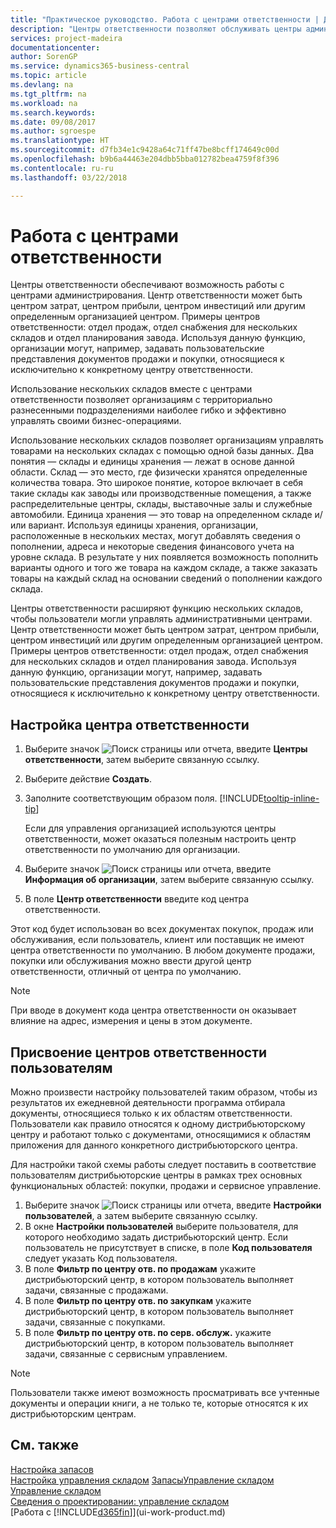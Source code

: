 ```yaml
---
title: "Практическое руководство. Работа с центрами ответственности | Документы Майкрософт"
description: "Центры ответственности позволяют обслуживать центры администрирования. Центр ответственности может быть центром затрат, центром прибыли, центром инвестиций или другим определенным организацией центром."
services: project-madeira
documentationcenter: 
author: SorenGP
ms.service: dynamics365-business-central
ms.topic: article
ms.devlang: na
ms.tgt_pltfrm: na
ms.workload: na
ms.search.keywords: 
ms.date: 09/08/2017
ms.author: sgroespe
ms.translationtype: HT
ms.sourcegitcommit: d7fb34e1c9428a64c71ff47be8bcff174649c00d
ms.openlocfilehash: b9b6a44463e204dbb5bba012782bea4759f8f396
ms.contentlocale: ru-ru
ms.lasthandoff: 03/22/2018

---
```

# <a name="work-with-responsibility-centers"></a>Работа с центрами ответственности
Центры ответственности обеспечивают возможность работы с центрами администрирования. Центр ответственности может быть центром затрат, центром прибыли, центром инвестиций или другим определенным организацией центром. Примеры центров ответственности: отдел продаж, отдел снабжения для нескольких складов и отдел планирования завода. Используя данную функцию, организации могут, например, задавать пользовательские представления документов продажи и покупки, относящиеся к исключительно к конкретному центру ответственности.  

Использование нескольких складов вместе с центрами ответственности позволяет организациям с территориально разнесенными подразделениями наиболее гибко и эффективно управлять своими бизнес-операциями.

Использование нескольких складов позволяет организациям управлять товарами на нескольких складах с помощью одной базы данных. Два понятия — склады и единицы хранения — лежат в основе данной области. Склад — это место, где физически хранятся определенные количества товара. Это широкое понятие, которое включает в себя такие склады как заводы или производственные помещения, а также распределительные центры, склады, выставочные залы и служебные автомобили. Единица хранения — это товар на определенном складе и/или вариант. Используя единицы хранения, организации, расположенные в нескольких местах, могут добавлять сведения о пополнении, адреса и некоторые сведения финансового учета на уровне склада. В результате у них появляется возможность пополнить варианты одного и того же товара на каждом складе, а также заказать товары на каждый склад на основании сведений о пополнении каждого склада.  

Центры ответственности расширяют функцию нескольких складов, чтобы пользователи могли управлять административными центрами. Центр ответственности может быть центром затрат, центром прибыли, центром инвестиций или другим определенным организацией центром. Примеры центров ответственности: отдел продаж, отдел снабжения для нескольких складов и отдел планирования завода. Используя данную функцию, организации могут, например, задавать пользовательские представления документов продажи и покупки, относящиеся к исключительно к конкретному центру ответственности.

## <a name="to-set-up-a-responsibility-center"></a>Настройка центра ответственности  
1.  Выберите значок ![Поиск страницы или отчета](media/ui-search/search_small.png "Значок поиска страницы или отчета"), введите **Центры ответственности**, затем выберите связанную ссылку.  
2.  Выберите действие **Создать**.  
3.  Заполните соответствующим образом поля. [!INCLUDE[tooltip-inline-tip](includes/tooltip-inline-tip_md.md)]  

    Если для управления организацией используются центры ответственности, может оказаться полезным настроить центр ответственности по умолчанию для организации.
4. Выберите значок ![Поиск страницы или отчета](media/ui-search/search_small.png "Значок поиска страницы или отчета"), введите **Информация об организации**, затем выберите связанную ссылку.
5. В поле **Центр ответственности** введите код центра ответственности.

Этот код будет использован во всех документах покупок, продаж или обслуживания, если пользователь, клиент или поставщик не имеют центра ответственности по умолчанию. В любом документе продажи, покупки или обслуживания можно ввести другой центр ответственности, отличный от центра по умолчанию.

> [!NOTE]  
>  При вводе в документ кода центра ответственности он оказывает влияние на адрес, измерения и цены в этом документе.  

## <a name="to-assign-responsibility-centers-to-users"></a>Присвоение центров ответственности пользователям  
Можно произвести настройку пользователей таким образом, чтобы из результатов их ежедневной деятельности программа отбирала документы, относящиеся только к их областям ответственности. Пользователи как правило относятся к одному дистрибьюторскому центру и работают только с документами, относящимися к областям приложения для данного конкретного дистрибьюторского центра.  

Для настройки такой схемы работы следует поставить в соответствие пользователям дистрибьюторские центры в рамках трех основных функциональных областей: покупки, продажи и сервисное управление.  

1.  Выберите значок ![Поиск страницы или отчета](media/ui-search/search_small.png "Значок поиска страницы или отчета"), введите **Настройки пользователей**, а затем выберите связанную ссылку.  
2.  В окне **Настройки пользователей** выберите пользователя, для которого необходимо задать дистрибьюторский центр. Если пользователь не присутствует в списке, в поле **Код пользователя** следует указать Код пользователя.  
3.  В поле **Фильтр по центру отв. по продажам** укажите дистрибьюторский центр, в котором пользователь выполняет задачи, связанные с продажами.  
4.  В поле **Фильтр по центру отв. по закупкам** укажите дистрибьюторский центр, в котором пользователь выполняет задачи, связанные с покупками.  
5.  В поле **Фильтр по центру отв. по серв. обслуж.** укажите дистрибьюторский центр, в котором пользователь выполняет задачи, связанные с сервисным управлением.  

> [!NOTE]  
>  Пользователи также имеют возможность просматривать все учтенные документы и операции книги, а не только те, которые относятся к их дистрибьюторским центрам.

## <a name="see-also"></a>См. также  
[Настройка запасов](inventory-setup-inventory.md)  
[Настройка управления складом](warehouse-setup-warehouse.md)
[Запасы](inventory-manage-inventory.md)[Управление складом](warehouse-manage-warehouse.md)  
[Управление складом](warehouse-manage-warehouse.md)    
[Сведения о проектировании: управление складом](design-details-warehouse-management.md)  
[Работа с [!INCLUDE[d365fin](includes/d365fin_md.md)]](ui-work-product.md)

